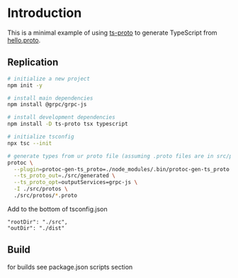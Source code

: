 # Introduction

This is a minimal example of using [ts-proto](https://github.com/stephenh/ts-proto) to generate TypeScript from [hello.proto](hello.proto).

## Replication

```bash
# initialize a new project
npm init -y

# install main dependencies
npm install @grpc/grpc-js

# install development dependencies
npm install -D ts-proto tsx typescript

# initialize tsconfig
npx tsc --init

# generate types from ur proto file (assuming .proto files are in src/protos)
protoc \
  --plugin=protoc-gen-ts_proto=./node_modules/.bin/protoc-gen-ts_proto \
  --ts_proto_out=./src/generated \
  --ts_proto_opt=outputServices=grpc-js \
  -I ./src/protos \
  ./src/protos/*.proto

```

Add to the bottom of tsconfig.json

```
"rootDir": "./src",
"outDir": "./dist"
```


## Build
for builds see package.json scripts section


